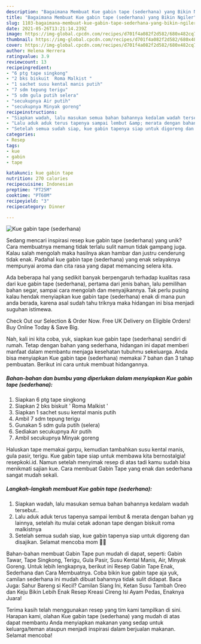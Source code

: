 ```yaml
---
description: "Bagaimana Membuat Kue gabin tape (sederhana) yang Bikin Ngiler"
title: "Bagaimana Membuat Kue gabin tape (sederhana) yang Bikin Ngiler"
slug: 1103-bagaimana-membuat-kue-gabin-tape-sederhana-yang-bikin-ngiler
date: 2021-05-26T13:21:14.239Z
image: https://img-global.cpcdn.com/recipes/d701f4a082f2d582/680x482cq70/kue-gabin-tape-sederhana-foto-resep-utama.jpg
thumbnail: https://img-global.cpcdn.com/recipes/d701f4a082f2d582/680x482cq70/kue-gabin-tape-sederhana-foto-resep-utama.jpg
cover: https://img-global.cpcdn.com/recipes/d701f4a082f2d582/680x482cq70/kue-gabin-tape-sederhana-foto-resep-utama.jpg
author: Helena Herrera
ratingvalue: 3.9
reviewcount: 13
recipeingredient:
- "6 ptg tape singkong"
- "2 bks biskuit  Roma Malkist "
- "1 sachet susu kental manis putih"
- "7 sdm tepung terigu"
- "5 sdm gula putih selera"
- "secukupnya Air putih"
- "secukupnya Minyak goreng"
recipeinstructions:
- "Siapkan wadah, lalu masukan semua bahan bahannya kedalam wadah tersebut.."
- "Lalu aduk aduk terus tapenya sampai lembut &amp; merata dengan bahan yg lainnya, setelah itu mulai cetak adonan tape dengan biskuit roma malkistnya"
- "Setelah semua sudah siap, kue gabin tapenya siap untuk digoreng dan disajikan. Selamat mencoba mom 👩‍🍳"
categories:
- Resep
tags:
- kue
- gabin
- tape

katakunci: kue gabin tape 
nutrition: 270 calories
recipecuisine: Indonesian
preptime: "PT25M"
cooktime: "PT60M"
recipeyield: "3"
recipecategory: Dinner

---
```



![Kue gabin tape (sederhana)](https://img-global.cpcdn.com/recipes/d701f4a082f2d582/680x482cq70/kue-gabin-tape-sederhana-foto-resep-utama.jpg)

Sedang mencari inspirasi resep kue gabin tape (sederhana) yang unik? Cara membuatnya memang tidak terlalu sulit namun tidak gampang juga. Kalau salah mengolah maka hasilnya akan hambar dan justru cenderung tidak enak. Padahal kue gabin tape (sederhana) yang enak selayaknya mempunyai aroma dan cita rasa yang dapat memancing selera kita.

Ada beberapa hal yang sedikit banyak berpengaruh terhadap kualitas rasa dari kue gabin tape (sederhana), pertama dari jenis bahan, lalu pemilihan bahan segar, sampai cara mengolah dan menyajikannya. Tak perlu pusing kalau hendak menyiapkan kue gabin tape (sederhana) enak di mana pun anda berada, karena asal sudah tahu triknya maka hidangan ini bisa menjadi suguhan istimewa.

Check Out our Selection &amp; Order Now. Free UK Delivery on Eligible Orders! Buy Online Today &amp; Save Big.


Nah, kali ini kita coba, yuk, siapkan kue gabin tape (sederhana) sendiri di rumah. Tetap dengan bahan yang sederhana, hidangan ini dapat memberi manfaat dalam membantu menjaga kesehatan tubuhmu sekeluarga. Anda bisa menyiapkan Kue gabin tape (sederhana) memakai 7 bahan dan 3 tahap pembuatan. Berikut ini cara untuk membuat hidangannya.

<!--inarticleads1-->

##### Bahan-bahan dan bumbu yang diperlukan dalam menyiapkan Kue gabin tape (sederhana):

1. Siapkan 6 ptg tape singkong
1. Siapkan 2 bks biskuit &#39; Roma Malkist &#39;
1. Siapkan 1 sachet susu kental manis putih
1. Ambil 7 sdm tepung terigu
1. Gunakan 5 sdm gula putih (selera)
1. Sediakan secukupnya Air putih
1. Ambil secukupnya Minyak goreng


Haluskan tape memakai garpu, kemudian tambahkan susu kental manis, gula pasir, terigu. Kue gabin tape siap untuk membawa kita bernostalgia! resepkoki.id. Namun setelah menyimak resep di atas tadi kamu sudah bisa menikmati sajian kue. Cara membuat Gabin Tape yang enak dan sederhana sangat mudah sekali. 

<!--inarticleads2-->

##### Langkah-langkah membuat Kue gabin tape (sederhana):

1. Siapkan wadah, lalu masukan semua bahan bahannya kedalam wadah tersebut..
1. Lalu aduk aduk terus tapenya sampai lembut &amp; merata dengan bahan yg lainnya, setelah itu mulai cetak adonan tape dengan biskuit roma malkistnya
1. Setelah semua sudah siap, kue gabin tapenya siap untuk digoreng dan disajikan. Selamat mencoba mom 👩‍🍳


Bahan-bahan membuat Gabin Tape pun mudah di dapat, seperti: Gabin Tawar, Tape Singkong, Terigu, Gula Pasir, Susu Kental Manis, Air, Minyak Goreng. Untuk lebih lengkapnya, berikut ini Resep Gabin Tape Enak, Sederhana dan Cara Membuatnya. Coba bikin kue gabin tape aja yuk, camilan sederhana ini mudah dibuat bahannya tidak sulit didapat. Baca Juga: Sahur Bareng si Kecil? Camilan Siang Ini, Ketan Susu Tambah Oreo dan Keju Bikin Lebih Enak Resep Kreasi Cireng Isi Ayam Pedas, Enaknya Juara! 

Terima kasih telah menggunakan resep yang tim kami tampilkan di sini. Harapan kami, olahan Kue gabin tape (sederhana) yang mudah di atas dapat membantu Anda menyiapkan makanan yang sedap untuk keluarga/teman ataupun menjadi inspirasi dalam berjualan makanan. Selamat mencoba!
